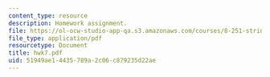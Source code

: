 ```yaml
---
content_type: resource
description: Homework assignment.
file: https://ol-ocw-studio-app-qa.s3.amazonaws.com/courses/8-251-string-theory-for-undergraduates-spring-2007/51949ae14435789a2c06c879235d22ae_hwk7.pdf
file_type: application/pdf
resourcetype: Document
title: hwk7.pdf
uid: 51949ae1-4435-789a-2c06-c879235d22ae
---
```

